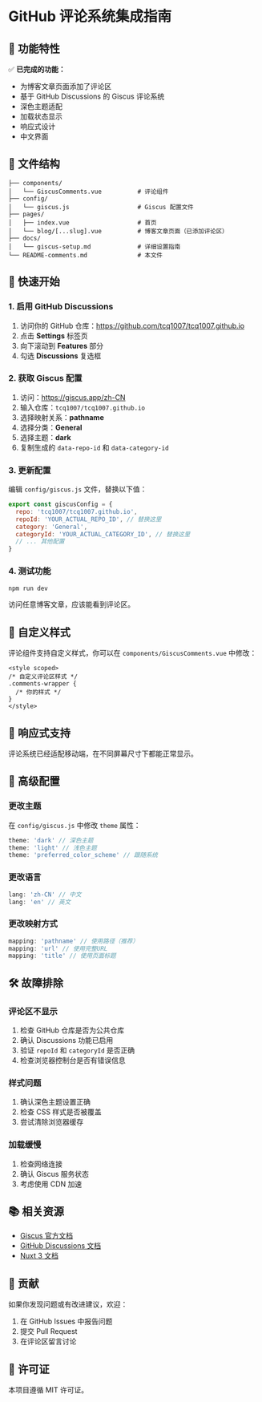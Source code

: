 # GitHub 评论系统集成指南

## 🎉 功能特性

✅ **已完成的功能：**

- 为博客文章页面添加了评论区
- 基于 GitHub Discussions 的 Giscus 评论系统
- 深色主题适配
- 加载状态显示
- 响应式设计
- 中文界面

## 📁 文件结构

```
├── components/
│   └── GiscusComments.vue          # 评论组件
├── config/
│   └── giscus.js                   # Giscus 配置文件
├── pages/
│   ├── index.vue                   # 首页
│   └── blog/[...slug].vue          # 博客文章页面（已添加评论区）
├── docs/
│   └── giscus-setup.md             # 详细设置指南
└── README-comments.md              # 本文件
```

## 🚀 快速开始

### 1. 启用 GitHub Discussions

1. 访问你的 GitHub 仓库：https://github.com/tcq1007/tcq1007.github.io
2. 点击 **Settings** 标签页
3. 向下滚动到 **Features** 部分
4. 勾选 **Discussions** 复选框

### 2. 获取 Giscus 配置

1. 访问：https://giscus.app/zh-CN
2. 输入仓库：`tcq1007/tcq1007.github.io`
3. 选择映射关系：**pathname**
4. 选择分类：**General**
5. 选择主题：**dark**
6. 复制生成的 `data-repo-id` 和 `data-category-id`

### 3. 更新配置

编辑 `config/giscus.js` 文件，替换以下值：

```javascript
export const giscusConfig = {
  repo: 'tcq1007/tcq1007.github.io',
  repoId: 'YOUR_ACTUAL_REPO_ID', // 替换这里
  category: 'General',
  categoryId: 'YOUR_ACTUAL_CATEGORY_ID', // 替换这里
  // ... 其他配置
}
```

### 4. 测试功能

```bash
npm run dev
```

访问任意博客文章，应该能看到评论区。

## 🎨 自定义样式

评论组件支持自定义样式，你可以在 `components/GiscusComments.vue` 中修改：

```vue
<style scoped>
/* 自定义评论区样式 */
.comments-wrapper {
  /* 你的样式 */
}
</style>
```

## 📱 响应式支持

评论系统已经适配移动端，在不同屏幕尺寸下都能正常显示。

## 🔧 高级配置

### 更改主题

在 `config/giscus.js` 中修改 `theme` 属性：

```javascript
theme: 'dark' // 深色主题
theme: 'light' // 浅色主题
theme: 'preferred_color_scheme' // 跟随系统
```

### 更改语言

```javascript
lang: 'zh-CN' // 中文
lang: 'en' // 英文
```

### 更改映射方式

```javascript
mapping: 'pathname' // 使用路径（推荐）
mapping: 'url' // 使用完整URL
mapping: 'title' // 使用页面标题
```

## 🛠️ 故障排除

### 评论区不显示

1. 检查 GitHub 仓库是否为公共仓库
2. 确认 Discussions 功能已启用
3. 验证 `repoId` 和 `categoryId` 是否正确
4. 检查浏览器控制台是否有错误信息

### 样式问题

1. 确认深色主题设置正确
2. 检查 CSS 样式是否被覆盖
3. 尝试清除浏览器缓存

### 加载缓慢

1. 检查网络连接
2. 确认 Giscus 服务状态
3. 考虑使用 CDN 加速

## 📚 相关资源

- [Giscus 官方文档](https://giscus.app/zh-CN)
- [GitHub Discussions 文档](https://docs.github.com/en/discussions)
- [Nuxt 3 文档](https://nuxt.com/)

## 🤝 贡献

如果你发现问题或有改进建议，欢迎：

1. 在 GitHub Issues 中报告问题
2. 提交 Pull Request
3. 在评论区留言讨论

## 📄 许可证

本项目遵循 MIT 许可证。
